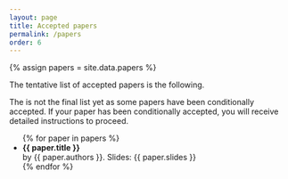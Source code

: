 ```yaml
---
layout: page
title: Accepted papers
permalink: /papers
order: 6
---
```


{% assign papers = site.data.papers %}

The tentative list of accepted papers is the following.

The is not the final list yet as some papers have been conditionally accepted. If your paper has been conditionally accepted, you will receive detailed instructions to proceed.

<div>
  <ul>
    {% for paper in papers %}
      <li><b>{{ paper.title }}</b><br/>by {{ paper.authors }}. Slides: {{ paper.slides }}</li>
    {% endfor %}
  </ul>
</div>
